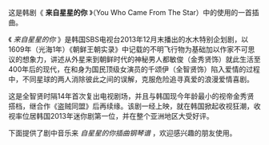 

这是韩剧《 **来自星星的你** 》（You Who Came From The Star）中的使用的一首插曲。

  

《 _来自星星的你_
》是韩国SBS电视台2013年12月末播出的水木特别企划剧，以1609年（光海1年）《朝鲜王朝实录》中记载的不明飞行物为基础加以作家不可思议的想象力，讲述从外星来到朝鲜时代的神秘男人都敏俊（金秀贤饰）就此生活至400年后的现代，在和身为国民顶级女演员的千颂伊（全智贤饰）陷入爱情的过程中，不同星球的两人消除彼此之间的误解，克服危险追寻真爱的浪漫爱情喜剧。

  

这是全智贤时隔14年首次复出电视剧场，并且与韩国现今年龄最小的视帝金秀贤搭档，继合作《盗贼同盟》后再续缘。该剧一经上映，就在韩国掀起收视狂潮，收视率位居韩国2013年迷你剧第一位，并在整个亚洲地区大受好评。

  

下面提供了剧中音乐来 _自星星的你插曲钢琴谱_ ，欢迎感兴趣的朋友使用。

  

